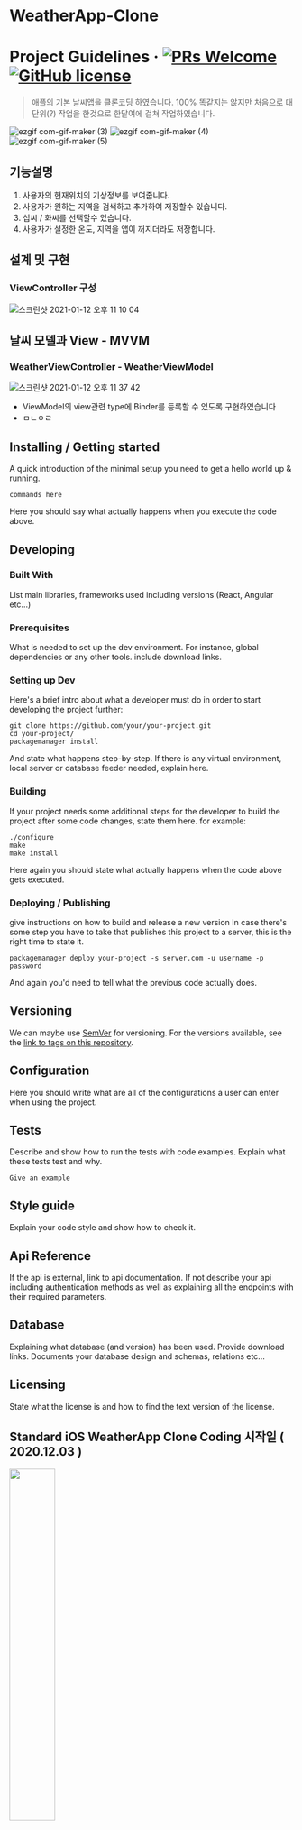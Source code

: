 # WeatherApp-Clone
# Project Guidelines &middot; [![PRs Welcome](https://img.shields.io/badge/PRs-welcome-brightgreen.svg?style=flat-square)](http://makeapullrequest.com) [![GitHub license](https://img.shields.io/badge/license-MIT-blue.svg?style=flat-square)](https://github.com/your/your-project/blob/master/LICENSE)
> 애플의 기본 날씨앱을 클론코딩 하였습니다. 100% 똑같지는 않지만 처음으로 대단위(?) 작업을 한것으로 한달여에 걸쳐 작업하였습니다. 

![ezgif com-gif-maker (3)](https://user-images.githubusercontent.com/64323969/104320363-92cd2180-5525-11eb-8062-716790f6b8fb.gif)
![ezgif com-gif-maker (4)](https://user-images.githubusercontent.com/64323969/104320379-995b9900-5525-11eb-8d11-c1e76d4225f7.gif)
![ezgif com-gif-maker (5)](https://user-images.githubusercontent.com/64323969/104320382-99f42f80-5525-11eb-915b-c42e4b7672a1.gif)

## 기능설명
1. 사용자의 현재위치의 기상정보를 보여줍니다. 
2. 사용자가 원하는 지역을 검색하고 추가하여 저장할수 있습니다.
3. 섭씨 / 화씨를 선택할수 있습니다.
4. 사용자가 설정한 온도, 지역을 앱이 꺼지더라도 저장합니다.

## 설계 및 구현
### ViewController 구성
![스크린샷 2021-01-12 오후 11 10 04](https://user-images.githubusercontent.com/64323969/104324867-50a6de80-552b-11eb-8fd2-604832eda407.png)

## 날씨 모델과 View - MVVM
### WeatherViewController - WeatherViewModel
![스크린샷 2021-01-12 오후 11 37 42](https://user-images.githubusercontent.com/64323969/104328458-2ce59780-552f-11eb-93b0-e04dc1c71b67.png)
- ViewModel의 view관련 type에 Binder를 등록할 수 있도록 구현하였습니다
 - ㅁㄴㅇㄹ

## Installing / Getting started

A quick introduction of the minimal setup you need to get a hello world up &
running.

```shell
commands here
```

Here you should say what actually happens when you execute the code above.

## Developing

### Built With
List main libraries, frameworks used including versions (React, Angular etc...)

### Prerequisites
What is needed to set up the dev environment. For instance, global dependencies or any other tools. include download links.


### Setting up Dev

Here's a brief intro about what a developer must do in order to start developing
the project further:

```shell
git clone https://github.com/your/your-project.git
cd your-project/
packagemanager install
```

And state what happens step-by-step. If there is any virtual environment, local server or database feeder needed, explain here.

### Building

If your project needs some additional steps for the developer to build the
project after some code changes, state them here. for example:

```shell
./configure
make
make install
```

Here again you should state what actually happens when the code above gets
executed.

### Deploying / Publishing
give instructions on how to build and release a new version
In case there's some step you have to take that publishes this project to a
server, this is the right time to state it.

```shell
packagemanager deploy your-project -s server.com -u username -p password
```

And again you'd need to tell what the previous code actually does.

## Versioning

We can maybe use [SemVer](http://semver.org/) for versioning. For the versions available, see the [link to tags on this repository](/tags).


## Configuration

Here you should write what are all of the configurations a user can enter when using the project.

## Tests

Describe and show how to run the tests with code examples.
Explain what these tests test and why.

```shell
Give an example
```

## Style guide

Explain your code style and show how to check it.

## Api Reference

If the api is external, link to api documentation. If not describe your api including authentication methods as well as explaining all the endpoints with their required parameters.


## Database

Explaining what database (and version) has been used. Provide download links.
Documents your database design and schemas, relations etc... 

## Licensing

State what the license is and how to find the text version of the license.



## Standard iOS WeatherApp Clone Coding 시작일 ( 2020.12.03 )
<img src="https://user-images.githubusercontent.com/64323969/102778627-471bd200-43d6-11eb-8da4-1e136a1b7073.png" width="40%" height="40%">

### 이 사이드 프로젝트를 시작하게 된계기는 모각코 스터디 그룹에서 각자가 만들어보고 서로서로 비교하며 배우는 것이 목적이였습니다. 
- 일단 기본적인 화면구성과 유저인터랙션을 보고 어떻게 구성할지를 생각하였으며, 메인화면 구성이 너무 어려워 서브뷰를 먼저 구성하는걸로 시작하였습니다. 
- 앱의 데이터는 코어데이터에 보관하여 유저가 원하는 지점을 검색 ( google AutoCompletion ) 하고 데이터를 담는 것으로 하였습니다. 
- API는 openWeather에서 제공하는 oneCallAPI를 사용하였습니다. 데이터 요청은 위도와 경도를 제공하여 받았습니다. 


### 사용한 라이브러리
- GooglePlace
- Alamofire

### 앱의 데이터 흐름
- 앱 실행 -> 첫 실행시 저장된 현재위치가 있는지 검사 → 없으면 현재위치를 코어데이터에 추가, 있으면 현재위치로 덮어쓰기
  → 코어데이터에 저장된 위치정보 로드 → API 호출 → 받아온 데이터 셀에 맞게 가공 → 뿌려주기 
  → LocationList View 로 진입시 각 위치 업데이트 → 1시간 마다 UI업데이트
